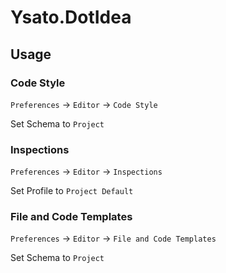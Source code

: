 # Ysato.DotIdea

## Usage

### Code Style

`Preferences` -> `Editor` -> `Code Style`

Set Schema to `Project`

### Inspections

`Preferences` -> `Editor` -> `Inspections`

Set Profile to `Project Default`

### File and Code Templates

`Preferences` -> `Editor` -> `File and Code Templates`

Set Schema to `Project`
